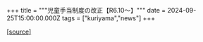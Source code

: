 +++
title = """児童手当制度の改正【R6.10～】"""
date = 2024-09-25T15:00:00.000Z
tags = ["kuriyama","news"]
+++


[[source]](https://www.town.kuriyama.hokkaido.jp/soshiki/39/28301.html)
